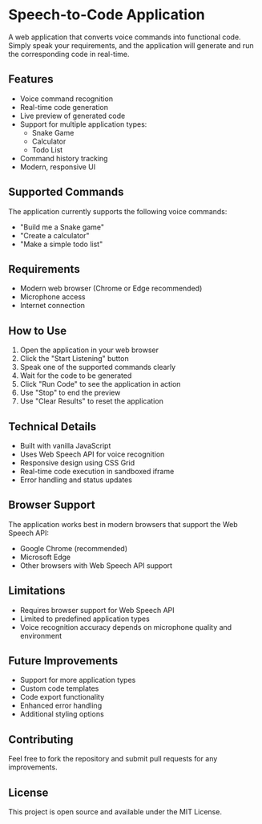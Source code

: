 # Speech-to-Code Application

A web application that converts voice commands into functional code. Simply speak your requirements, and the application will generate and run the corresponding code in real-time.

## Features

- Voice command recognition
- Real-time code generation
- Live preview of generated code
- Support for multiple application types:
  - Snake Game
  - Calculator
  - Todo List
- Command history tracking
- Modern, responsive UI

## Supported Commands

The application currently supports the following voice commands:
- "Build me a Snake game"
- "Create a calculator"
- "Make a simple todo list"

## Requirements

- Modern web browser (Chrome or Edge recommended)
- Microphone access
- Internet connection

## How to Use

1. Open the application in your web browser
2. Click the "Start Listening" button
3. Speak one of the supported commands clearly
4. Wait for the code to be generated
5. Click "Run Code" to see the application in action
6. Use "Stop" to end the preview
7. Use "Clear Results" to reset the application

## Technical Details

- Built with vanilla JavaScript
- Uses Web Speech API for voice recognition
- Responsive design using CSS Grid
- Real-time code execution in sandboxed iframe
- Error handling and status updates

## Browser Support

The application works best in modern browsers that support the Web Speech API:
- Google Chrome (recommended)
- Microsoft Edge
- Other browsers with Web Speech API support

## Limitations

- Requires browser support for Web Speech API
- Limited to predefined application types
- Voice recognition accuracy depends on microphone quality and environment

## Future Improvements

- Support for more application types
- Custom code templates
- Code export functionality
- Enhanced error handling
- Additional styling options

## Contributing

Feel free to fork the repository and submit pull requests for any improvements.

## License

This project is open source and available under the MIT License. 